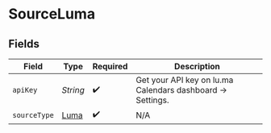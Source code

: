 # SourceLuma


## Fields

| Field                                                     | Type                                                      | Required                                                  | Description                                               |
| --------------------------------------------------------- | --------------------------------------------------------- | --------------------------------------------------------- | --------------------------------------------------------- |
| `apiKey`                                                  | *String*                                                  | :heavy_check_mark:                                        | Get your API key on lu.ma Calendars dashboard → Settings. |
| `sourceType`                                              | [Luma](../../models/shared/Luma.md)                       | :heavy_check_mark:                                        | N/A                                                       |